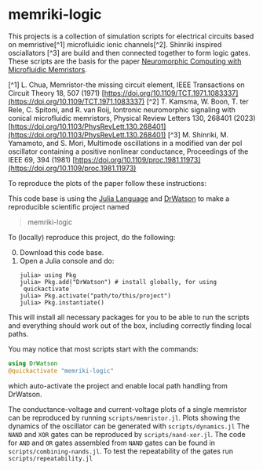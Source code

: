 # memriki-logic

This projects is a collection of simulation scripts for electrical circuits based on memristive[^1] microfluidic ionic channels[^2]. Shinriki inspired osciallators [^3] are build and then connected together to form logic gates. These scripts are the basis for the paper [Neuromorphic Computing with Microfluidic Memristors]().

[^1] L. Chua, Memristor-the missing circuit element, IEEE Transactions on Circuit Theory 18, 507 (1971) [https://doi.org/10.1109/TCT.1971.1083337](https://doi.org/10.1109/TCT.1971.1083337)
[^2] T. Kamsma, W. Boon, T. ter Rele, C. Spitoni, and R. van Roij, Iontronic neuromorphic signaling with conical microfluidic memristors, Physical Review Letters 130, 268401 (2023) [https://doi.org/10.1103/PhysRevLett.130.268401](https://doi.org/10.1103/PhysRevLett.130.268401)
[^3] M. Shinriki, M. Yamamoto, and S. Mori, Multimode oscillations in a modified van der pol oscillator containing a positive nonlinear conductance, Proceedings of the IEEE 69, 394 (1981) [https://doi.org/10.1109/proc.1981.11973](https://doi.org/10.1109/proc.1981.11973)

To reproduce the plots of the paper follow these instructions:

This code base is using the [Julia Language](https://julialang.org/) and
[DrWatson](https://juliadynamics.github.io/DrWatson.jl/stable/)
to make a reproducible scientific project named
> memriki-logic

To (locally) reproduce this project, do the following:

0. Download this code base.
1. Open a Julia console and do:
   ```
   julia> using Pkg
   julia> Pkg.add("DrWatson") # install globally, for using `quickactivate`
   julia> Pkg.activate("path/to/this/project")
   julia> Pkg.instantiate()
   ```

This will install all necessary packages for you to be able to run the scripts and
everything should work out of the box, including correctly finding local paths.

You may notice that most scripts start with the commands:
```julia
using DrWatson
@quickactivate "memriki-logic"
```
which auto-activate the project and enable local path handling from DrWatson.

The conductance-voltage and current-voltage plots of a single memristor can be reproduced by running `scripts/memristor.jl`.
Plots showing the dynamics of the oscillator can be generated with `scripts/dynamics.jl`
The `NAND` and `XOR` gates can be reproduced by `scripts/nand-xor.jl`.
The code for `AND` and `OR` gates assembled from `NAND` gates can be found in `scripts/combining-nands.jl`.
To test the repeatability of the gates run `scripts/repeatability.jl`


